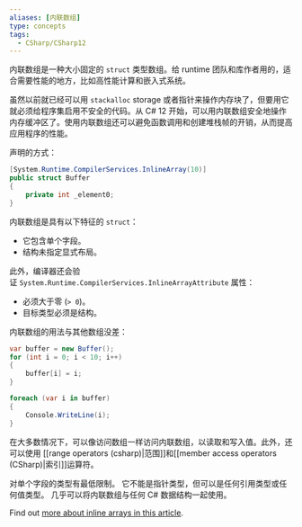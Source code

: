 ```yaml
---
aliases: [内联数组]
type: concepts
tags:
  - CSharp/CSharp12
---
```


内联数组是一种大小固定的 `struct` 类型数组。给 runtime 团队和库作者用的，适合需要性能的地方，比如高性能计算和嵌入式系统。

虽然以前就已经可以用 `stackalloc` storage 或者指针来操作内存块了，但要用它就必须给程序集启用不安全的代码。从 C# 12 开始，可以用内联数组安全地操作内存缓冲区了。使用内联数组还可以避免函数调用和创建堆栈帧的开销，从而提高应用程序的性能。

声明的方式：

```csharp
[System.Runtime.CompilerServices.InlineArray(10)] 
public struct Buffer 
{
	private int _element0; 
}
```

内联数组是具有以下特征的 `struct`：

- 它包含单个字段。
- 结构未指定显式布局。

此外，编译器还会验证 `System.Runtime.CompilerServices.InlineArrayAttribute` 属性：

- 必须大于零 (`> 0`)。
- 目标类型必须是结构。

内联数组的用法与其他数组没差：

```csharp
var buffer = new Buffer();
for (int i = 0; i < 10; i++)
{
    buffer[i] = i;
}

foreach (var i in buffer)
{
    Console.WriteLine(i);
}
```


在大多数情况下，可以像访问数组一样访问内联数组，以读取和写入值。此外，还可以使用 [[range operators (csharp)|范围]]和[[member access operators (CSharp)|索引]]运算符。

对单个字段的类型有最低限制。 它不能是指针类型，但可以是任何引用类型或任何值类型。 几乎可以将内联数组与任何 C# 数据结构一起使用。

Find out [more about inline arrays in this article](https://learn.microsoft.com/dotnet/csharp/whats-new/csharp-12#inline-arrays).
